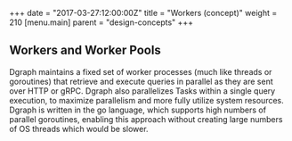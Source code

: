 +++
date = "2017-03-27:12:00:00Z"
title = "Workers (concept)"
weight = 210
[menu.main]
    parent = "design-concepts"
+++

## Workers and Worker Pools
Dgraph maintains a fixed set of worker processes (much like threads or goroutines) that retrieve and execute queries in parallel as they are sent over HTTP or gRPC. Dgraph also parallelizes Tasks within a single query execution, to maximize parallelism and more fully utilize system resources. Dgraph is written in the go language, which supports high numbers of parallel goroutines, enabling this approach without creating large numbers of OS threads which would be slower.